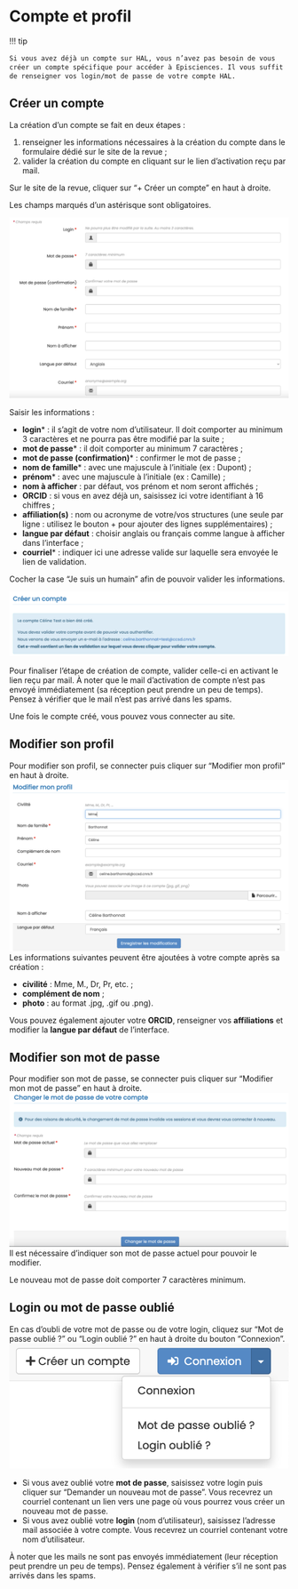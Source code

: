 # Compte et profil

!!! tip

    Si vous avez déjà un compte sur HAL, vous n’avez pas besoin de vous créer un compte spécifique pour accéder à Episciences. Il vous suffit de renseigner vos login/mot de passe de votre compte HAL.

## Créer un compte
La création d’un compte se fait en deux étapes :

1. renseigner les informations nécessaires à la création du compte dans le formulaire dédié sur le site de la revue ;
2. valider la création du compte en cliquant sur le lien d’activation reçu par mail.

Sur le site de la revue, cliquer sur “+ Créer un compte” en haut à droite.

Les champs marqués d’un astérisque sont obligatoires.

![Alt text](img/account-1.png "Créer un compte")

Saisir les informations :

+ **login*** : il s’agit de votre nom d’utilisateur. Il doit comporter au minimum 3 caractères et ne pourra pas être modifié par la suite ;
+ **mot de passe*** : il doit comporter au minimum 7 caractères ;
+ **mot de passe (confirmation)*** : confirmer le mot de passe ;
+ **nom de famille*** : avec une majuscule à l’initiale (ex : Dupont) ;
+ **prénom*** : avec une majuscule à l’initiale (ex : Camille) ;
+ **nom à afficher** : par défaut, vos prénom et nom seront affichés ;
+ **ORCID** : si vous en avez déjà un, saisissez ici votre identifiant à 16 chiffres ;
+ **affiliation(s)** : nom ou acronyme de votre/vos structures (une seule par ligne : utilisez le bouton + pour ajouter des lignes supplémentaires) ;
+ **langue par défaut** : choisir anglais ou français comme langue à afficher dans l’interface ;
+ **courriel*** : indiquer ici une adresse valide sur laquelle sera envoyée le lien de validation.

Cocher la case “Je suis un humain” afin de pouvoir valider les informations.

![Alt text](img/account-2.png "Valider la création du compte")

Pour finaliser l’étape de création de compte, valider celle-ci en activant le lien reçu par mail. À noter que le mail d’activation de compte n’est pas envoyé immédiatement (sa réception peut prendre un peu de temps). Pensez à vérifier que le mail n’est pas arrivé dans les spams.

Une fois le compte créé, vous pouvez vous connecter au site.

## Modifier son profil
Pour modifier son profil, se connecter puis cliquer sur “Modifier mon profil” en haut à droite.
![Alt text](img/account-3.png "Modifier mon profil")
Les informations suivantes peuvent être ajoutées à votre compte après sa création :

+ **civilité** : Mme, M., Dr, Pr, etc. ;
+ **complément de nom** ;
+ **photo** : au format .jpg, .gif ou .png).

Vous pouvez également ajouter votre **ORCID**, renseigner vos **affiliations** et modifier la **langue par défaut** de l’interface.

## Modifier son mot de passe
Pour modifier son mot de passe, se connecter puis cliquer sur “Modifier mon mot de passe” en haut à droite.
![Alt text](img/account-4.png "Modifier mon mot de passe")
Il est nécessaire d’indiquer son mot de passe actuel pour pouvoir le modifier.

Le nouveau mot de passe doit comporter 7 caractères minimum.

## Login ou mot de passe oublié
En cas d’oubli de votre mot de passe ou de votre login, cliquez sur “Mot de passe oublié ?” ou “Login oublié ?” en haut à droite du bouton “Connexion”.
![Alt text](img/account-5.png "Login ou mot de passe oublié")

+ Si vous avez oublié votre **mot de passe**, saisissez votre login puis cliquer sur “Demander un nouveau mot de passe”. Vous recevrez un courriel contenant un lien vers une page où vous pourrez vous créer un nouveau mot de passe.
+ Si vous avez oublié votre **login** (nom d’utilisateur), saisissez l’adresse mail associée à votre compte. Vous recevrez un courriel contenant votre nom d’utilisateur.

À noter que les mails ne sont pas envoyés immédiatement (leur réception peut prendre un peu de temps). Pensez également à vérifier s’il ne sont pas arrivés dans les spams.

